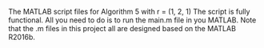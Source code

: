 The MATLAB script files for Algorithm 5 with r = (1, 2, 1) The script is fully functional. All you need to do is to run the main.m file in you MATLAB. Note that the .m files in this project all are designed based on the MATLAB R2016b.

